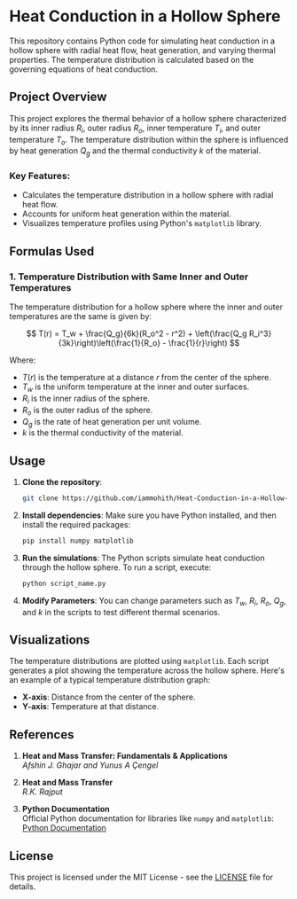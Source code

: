 # Heat Conduction in a Hollow Sphere

This repository contains Python code for simulating heat conduction in a hollow sphere with radial heat flow, heat generation, and varying thermal properties. The temperature distribution is calculated based on the governing equations of heat conduction.

## Project Overview

This project explores the thermal behavior of a hollow sphere characterized by its inner radius $R_i$, outer radius $R_o$, inner temperature $T_i$, and outer temperature $T_o$. The temperature distribution within the sphere is influenced by heat generation $Q_g$ and the thermal conductivity $k$ of the material.

### Key Features:
- Calculates the temperature distribution in a hollow sphere with radial heat flow.
- Accounts for uniform heat generation within the material.
- Visualizes temperature profiles using Python's `matplotlib` library.

## Formulas Used

### 1. **Temperature Distribution with Same Inner and Outer Temperatures**

The temperature distribution for a hollow sphere where the inner and outer temperatures are the same is given by:

$$
T(r) = T_w + \frac{Q_g}{6k}(R_o^2 - r^2) + \left(\frac{Q_g R_i^3}{3k}\right)\left(\frac{1}{R_o} - \frac{1}{r}\right)
$$

Where:
- $T(r)$ is the temperature at a distance $r$ from the center of the sphere.
- $T_w$ is the uniform temperature at the inner and outer surfaces.
- $R_i$ is the inner radius of the sphere.
- $R_o$ is the outer radius of the sphere.
- $Q_g$ is the rate of heat generation per unit volume.
- $k$ is the thermal conductivity of the material.

## Usage

1. **Clone the repository**:
   ```bash
   git clone https://github.com/iammohith/Heat-Conduction-in-a-Hollow-Sphere.git
   
2. **Install dependencies**:
   Make sure you have Python installed, and then install the required packages:
   ```bash
   pip install numpy matplotlib
   ```

3. **Run the simulations**:
   The Python scripts simulate heat conduction through the hollow sphere. To run a script, execute:
   ```bash
   python script_name.py
   ```

4. **Modify Parameters**:
   You can change parameters such as $T_w$, $R_i$, $R_o$, $Q_g$, and $k$ in the scripts to test different thermal scenarios.

## Visualizations

The temperature distributions are plotted using `matplotlib`. Each script generates a plot showing the temperature across the hollow sphere. Here's an example of a typical temperature distribution graph:
- **X-axis**: Distance from the center of the sphere.
- **Y-axis**: Temperature at that distance.

## References

1. **Heat and Mass Transfer: Fundamentals & Applications**  
   *Afshin J. Ghajar and Yunus A Çengel*

2. **Heat and Mass Transfer**  
   *R.K. Rajput*

3. **Python Documentation**  
   Official Python documentation for libraries like `numpy` and `matplotlib`:  
   [Python Documentation](https://docs.python.org/3/)

## License

This project is licensed under the MIT License - see the [LICENSE](LICENSE) file for details.
